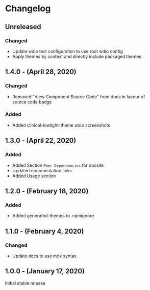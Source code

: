 Changelog
=========

Unreleased
----------
### Changed
* Update wdio test configuration to use root wdio config
* Apply themes by context and directly include packaged themes.

1.4.0 - (April 28, 2020)
------------------
### Changed
* Removed "View Component Source Code" from docs in favour of source code badge
### Added
* Added clinical-lowlight-theme wdio screenshots

1.3.0 - (April 22, 2020)
------------------
### Added
* Added Section `Peer Dependencies` for docsite
* Updated documentation links
* Added Usage section

1.2.0 - (February 18, 2020)
------------------
### Added
* Added generated-themes to .npmignore

1.1.0 - (February 4, 2020)
------------------
### Changed
* Update docs to use mdx syntax.

1.0.0 - (January 17, 2020)
------------------
Initial stable release
